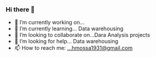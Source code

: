 ### Hi there 👋


- 🔭 I’m currently working on... 
- 🌱 I’m currently learning... Data warehousing 
- 👯 I’m looking to collaborate on...Dara Analysis projects 
- 🤔 I’m looking for help... Data warehousing 
- 📫 How to reach me: ...hmossa1931@gmail.com

